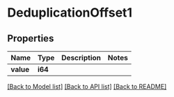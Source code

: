 # DeduplicationOffset1

## Properties

Name | Type | Description | Notes
------------ | ------------- | ------------- | -------------
**value** | **i64** |  | 

[[Back to Model list]](../README.md#documentation-for-models) [[Back to API list]](../README.md#documentation-for-api-endpoints) [[Back to README]](../README.md)


